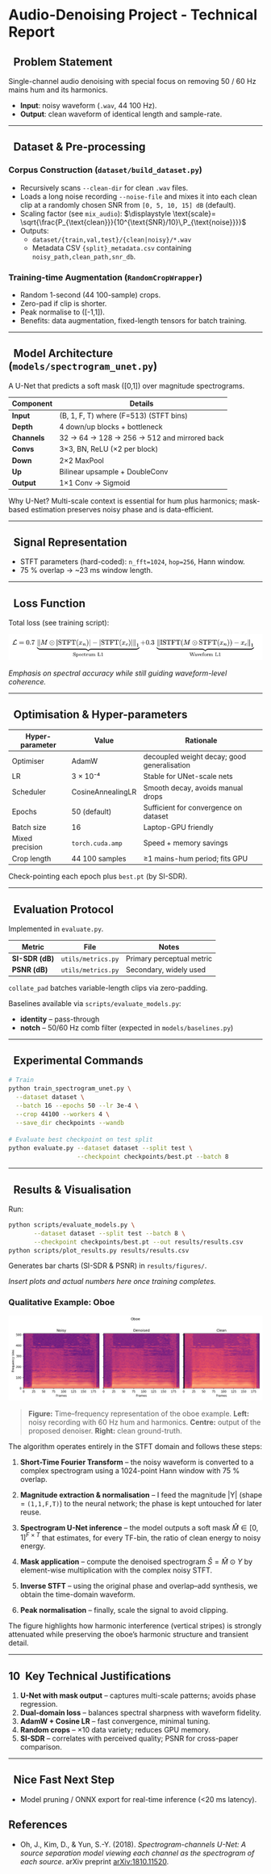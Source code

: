 # Audio-Denoising Project ‑ Technical Report

## &nbsp;&nbsp;Problem Statement
Single-channel audio denoising with special focus on removing 50 / 60 Hz mains hum and its harmonics.

* **Input**: noisy waveform (`.wav`, 44 100 Hz).
* **Output**: clean waveform of identical length and sample-rate.

---

## &nbsp;&nbsp;Dataset & Pre-processing
###  Corpus Construction (`dataset/build_dataset.py`)
* Recursively scans `--clean-dir` for clean `.wav` files.
* Loads a long noise recording `--noise-file` and mixes it into each clean clip at a randomly chosen SNR from `[0, 5, 10, 15] dB` (default).
* Scaling factor (see `mix_audio`): $\displaystyle \text{scale}= \sqrt{\frac{P_{\text{clean}}}{10^{\text{SNR}/10}\,P_{\text{noise}}}}$
* Outputs:
  * `dataset/{train,val,test}/{clean|noisy}/*.wav`
  * Metadata CSV `{split}_metadata.csv` containing `noisy_path,clean_path,snr_db`.

###  Training-time Augmentation (`RandomCropWrapper`)
* Random 1-second (44 100-sample) crops.
* Zero-pad if clip is shorter.
* Peak normalise to \([-1,1]\).
* Benefits: data augmentation, fixed-length tensors for batch training.

---

## &nbsp;&nbsp;Model Architecture (`models/spectrogram_unet.py`)
A U-Net that predicts a soft mask \([0,1]\) over magnitude spectrograms.

| Component  | Details |
|----------- |---------|
| **Input**  | (B, 1, F, T) where \(F=513\) (STFT bins) |
| **Depth**  | 4 down/up blocks + bottleneck |
| **Channels** | 32 → 64 → 128 → 256 → 512 and mirrored back |
| **Convs**  | 3×3, BN, ReLU (×2 per block) |
| **Down**   | 2×2 MaxPool |
| **Up**     | Bilinear upsample + DoubleConv |
| **Output** | 1×1 Conv → Sigmoid |

Why U-Net? Multi-scale context is essential for hum plus harmonics; mask-based estimation preserves noisy phase and is data-efficient.

---

## &nbsp;&nbsp;Signal Representation
* STFT parameters (hard-coded): `n_fft=1024`, `hop=256`, Hann window.
* 75 % overlap → ~23 ms window length.

---

## &nbsp;&nbsp;Loss Function
Total loss (see training script):

![Loss function equation](scripts/loss_function.png)

*Emphasis on spectral accuracy while still guiding waveform-level coherence.*

---

## &nbsp;&nbsp;Optimisation & Hyper-parameters
| Hyper-parameter | Value | Rationale |
|-----------------|-------|-----------|
| Optimiser       | AdamW | decoupled weight decay; good generalisation |
| LR              | 3 × 10⁻⁴ | Stable for UNet-scale nets |
| Scheduler       | CosineAnnealingLR | Smooth decay, avoids manual drops |
| Epochs          | 50 (default) | Sufficient for convergence on dataset |
| Batch size      | 16 | Laptop-GPU friendly |
| Mixed precision | `torch.cuda.amp` | Speed + memory savings |
| Crop length     | 44 100 samples | ≥1 mains-hum period; fits GPU |

Check-pointing each epoch plus `best.pt` (by SI-SDR).

---

## &nbsp;&nbsp;Evaluation Protocol
Implemented in `evaluate.py`.

| Metric | File | Notes |
|--------|------|-------|
| **SI-SDR (dB)** | `utils/metrics.py` | Primary perceptual metric |
| **PSNR (dB)**   | `utils/metrics.py` | Secondary, widely used |

`collate_pad` batches variable-length clips via zero-padding.

Baselines available via `scripts/evaluate_models.py`:
* **identity** – pass-through
* **notch** – 50/60 Hz comb filter (expected in `models/baselines.py`)

---

## &nbsp;&nbsp;Experimental Commands
```bash
# Train
python train_spectrogram_unet.py \
  --dataset dataset \
  --batch 16 --epochs 50 --lr 3e-4 \
  --crop 44100 --workers 4 \
  --save_dir checkpoints --wandb

# Evaluate best checkpoint on test split
python evaluate.py --dataset dataset --split test \
                   --checkpoint checkpoints/best.pt --batch 8
```

---

## &nbsp;&nbsp;Results & Visualisation
Run:
```bash
python scripts/evaluate_models.py \
       --dataset dataset --split test --batch 8 \
       --checkpoint checkpoints/best.pt --out results/results.csv
python scripts/plot_results.py results/results.csv
```
Generates bar charts (SI-SDR & PSNR) in `results/figures/`.

*Insert plots and actual numbers here once training completes.*

### Qualitative Example: Oboe

![Spectrogram comparison – oboe clip](samples/figures/oboe.png)

> **Figure:** Time–frequency representation of the oboe example.  **Left:** noisy recording with 60 Hz hum and harmonics.  **Centre:** output of the proposed denoiser.  **Right:** clean ground-truth.

The algorithm operates entirely in the STFT domain and follows these steps:

1. **Short-Time Fourier Transform** – the noisy waveform is converted to a complex spectrogram using a 1024-point Hann window with 75 % overlap.

2. **Magnitude extraction & normalisation** – I feed the magnitude  |Y| (shape = `(1,1,F,T)`) to the neural network; the phase is kept untouched for later reuse.
3. **Spectrogram U-Net inference** – the model outputs a soft mask  $\hat M\in[0,1]^{F\times T}$ that estimates, for every TF-bin, the ratio of clean energy to noisy energy.

4. **Mask application** –  compute the denoised spectrogram $\hat{S}=\hat{M}\odot Y$ by element-wise multiplication with the complex noisy STFT.

5. **Inverse STFT** – using the original phase and overlap–add synthesis, we obtain the time-domain waveform.

6. **Peak normalisation** – finally, scale the signal to avoid clipping.

The figure highlights how harmonic interference (vertical stripes) is strongly attenuated while preserving the oboe’s harmonic structure and transient detail.

---

## 10&nbsp;&nbsp;Key Technical Justifications
1. **U-Net with mask output** – captures multi-scale patterns; avoids phase regression.
2. **Dual-domain loss** – balances spectral sharpness with waveform fidelity.
3. **AdamW + Cosine LR** – fast convergence, minimal tuning.
4. **Random crops** – ×10 data variety; reduces GPU memory.
5. **SI-SDR** – correlates with perceived quality; PSNR for cross-paper comparison.

---

## &nbsp;&nbsp;Nice Fast Next Step
* Model pruning / ONNX export for real-time inference (<20 ms latency).

## References

* Oh, J., Kim, D., & Yun, S.-Y. (2018). *Spectrogram-channels U-Net: A source separation model viewing each channel as the spectrogram of each source*. arXiv preprint [arXiv:1810.11520](https://arxiv.org/abs/1810.11520).

